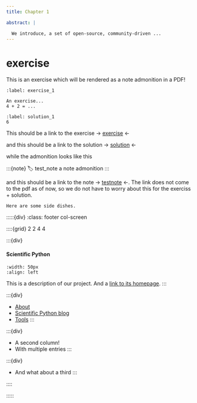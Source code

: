 ```yaml
---
title: Chapter 1

abstract: |

  We introduce, a set of open-source, community-driven ...
---
```


# exercise

This is an exercise which will be rendered as a note admonition in a PDF! 

```{exercise} Name exercise
:label: exercise_1

An exercise...
4 + 2 = ...
```

```{solution} exercise_1
:label: solution_1
6
```

This should be a link to the exercise ->  [exercise](#exercise_1) <-

and this should be a link to the solution ->  [solution](#solution_1) <-

while the admonition looks like this

:::{note}
:label: test_note
a note admonition
:::

and this should be a link to the note -> [testnote](#test_note) <-. The link does not come to the pdf as of now, so we do not have to worry about this for the exerciss + solution.

```{intermezzo} No name
Here are some side dishes.
```

:::::{div}
:class: footer col-screen

::::{grid} 2 2 4 4

:::{div}
<h4>Scientific Python</h4>

```{image} https://scientific-python.org/images/logo.svg
:width: 50px
:align: left
```

This is a description of our project. And a [link to its homepage](https://scientific-python.org).
:::

:::{div}
- [About](https://scientific-python.org/about/)
- [Scientific Python blog](https://blog.scientific-python.org)
- [Tools](https://tools.scientific-python.org)
:::

:::{div}
- A second column!
- With multiple entries
:::

:::{div}
- And what about a third
:::

::::

:::::